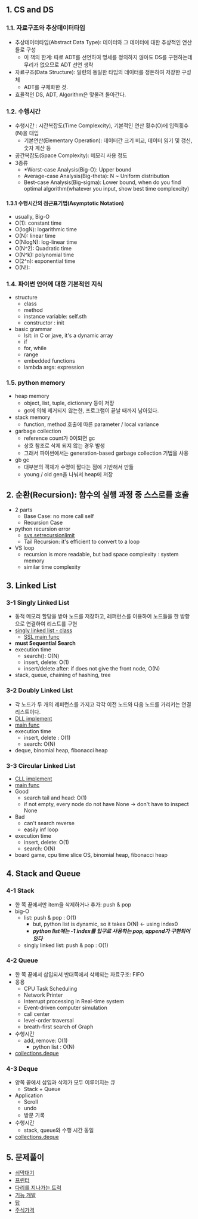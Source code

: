 ## 1. CS and DS

### 1.1. 자료구조와 추상데이터타입

- 추상데이터타입(Abstract Data Type): 데이터와 그 데이터에 대한 추상적인 연산들로 구성
  - 이 책의 한계: 따로 ADT를 선언하여 명세를 정의하지 않아도 DS를 구현하는데 무리가 없으므로 ADT 선언 생략
- 자료구조(Data Structure): 일련의 동일한 타입의 데이터를 정돈하여 저장한 구성체
  - ADT를 구체화한 것.
- 효율적인 DS, ADT, Algorithm은 맞물려 돌아간다.

### 1.2. 수행시간

- 수행시간 : 시간복잡도(Time Complexcity), 기본적인 연산 횟수(O)에 입력횟수(N)을 대입
  - 기본연산(Elementary Operation): 데이터간 크기 비교, 데이터 읽기 및 갱신, 숫자 계산 등
- 공간복잡도(Space Complexity): 메모리 사용 정도
- 3종류
  - \*Worst-case Analysis(Big-O): Upper bound
  - Average-case Analysis(Big-theta): N ~ Uniform distribution
  - Best-case Analysis(Big-sigma): Lower bound, when do you find optimal algorithm(whatever you input, show best time complexcity)

#### 1.3.1 수행시간의 점근표기법(Asymptotic Notation)

- usually, Big-O
- O(1): constant time
- O(logN): logarithmic time
- O(N): linear time
- O(NlogN): log-linear time
- O(N^2): Quadratic time
- O(N^k): polynomial time
- O(2^n): exponential time
- O(N!):

### 1.4. 파이썬 언어에 대한 기본적인 지식

- structure
  - class
  - method
  - instance variable: self.sth
  - constructor : init
- basic grammar
  - lsit: in C or jave, it's a dynamic array
  - if
  - for, while
  - range
  - embedded functions
  - lambda args: expression

### 1.5. python memory

- heap memory
  - object, list, tuple, dictionary 등이 저장
  - gc에 의해 제거되지 않는한, 프로그램이 끝날 때까지 남아있다.
- stack memory
  - function, method 호출에 따른 parameter / local variance
- garbage collection
  - reference count가 0이되면 gc
  - 상호 참조로 삭제 되지 않는 경우 발생
  - 그래서 파이썬에서는 generation-based garbage collection 기법을 사용
- gb gc
  - 대부분의 객체가 수명이 짧다는 점에 기반해서 만듦
  - young / old gen을 나눠서 heap에 저장

## 2. 순환(Recursion): 함수의 실행 과정 중 스스로를 호출

- 2 parts
  - Base Case: no more call self
  - Recursion Case
- python recursion error
  - [sys.setrecursionlimit](showUp.ipynb)
  - Tail Recursion: it's efficient to convert to a loop
- VS loop
  - recursion is more readable, but bad space complexity : system memory
  - similar time complexity

## 3. Linked List

### 3-1 Singly Linked List

- 동적 메모리 할당을 받아 노드를 저장하고, 레퍼런스를 이용하여 노드들을 한 방향으로 연결하여 리스트를 구현
- [singly linked list - class](ch02/slist.py)
  - [SSL main func](ch02/main.py)
- **must Sequential Search**
- execution time
  - search(): O(N)
  - insert, delete: O(1)
  - insert/delete after: if does not give the front node, O(N)
- stack, queue, chaining of hashing, tree

### 3-2 Doubly Linked List

- 각 노드가 두 개의 레퍼런스를 가지고 각각 이전 노드와 다음 노드를 가리키는 연결리스트이다.
- [DLL implement](ch02/dll.py)
- [main func](ch02/main.py)
- execution time
  - insert, delete : O(1)
  - search: O(N)
- deque, binomial heap, fibonacci heap

### 3-3 Circular Linked List

- [CLL implement](ch02/cll.py)
- [main func](ch02/main.py)
- Good
  - search tail and head: O(1)
  - if not empty, every node do not have None -> don't have to inspect None
- Bad
  - can't search reverse
  - easily inf loop
- execution time
  - insert, delete: O(1)
  - search: O(N)
- board game, cpu time slice OS, binomial heap, fibonacci heap

## 4. Stack and Queue

### 4-1 Stack

- 한 쪽 끝에서만 item을 삭제하거나 추가: push & pop
- big-O
    - list: push & pop : O(1)
        - but, python list is dynamic, so it takes O(N) <- using index0
        - ***python list에는 -1 index를 입구로 사용하는 pop, append가 구현되어 있다***
    - singly linked list: push & pop : O(1)

### 4-2 Queue

- 한 쪽 끝에서 삽입되서 반대쪽에서 삭제되는 자료구조: FIFO
- 응용
  - CPU Task Scheduling
  - Network Printer
  - Interrupt processing in Real-time system
  - Event-driven computer simulation
  - call center
  - level-order traversal
  - breath-first search of Graph
- 수행시간
  - add, remove: O(1)
    - python list : O(N)
- [collections.deque](https://docs.python.org/3/library/collections.html#collections.deque)

### 4-3 Deque

- 양쪽 끝에서 삽입과 삭제가 모두 이루어지는 큐
    - Stack + Queue
- Application
    - Scroll
    - undo
    - 방문 기록
- 수행시간
    - stack, queue와 수행 시간 동일
- [collections.deque](https://docs.python.org/3/library/collections.html#collections.deque)

## 5. 문제풀이

- [쇠막대기](pipe.py)
- [프린터](printer.py)
- [다리를 지나가는 트럭](truck.py)
- [기능 개발](dev.py)
- [탑](top.py)
- [주식가격](stock.py)
